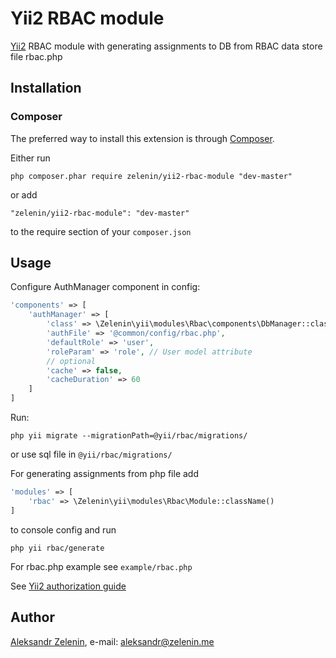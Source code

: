 # Yii2 RBAC module

[Yii2](http://www.yiiframework.com) RBAC module with generating assignments to DB from RBAC data store file rbac.php

## Installation

### Composer

The preferred way to install this extension is through [Composer](http://getcomposer.org/).

Either run

```
php composer.phar require zelenin/yii2-rbac-module "dev-master"
```

or add

```
"zelenin/yii2-rbac-module": "dev-master"
```

to the require section of your ```composer.json```

## Usage

Configure AuthManager component in config:

```php
'components' => [
	'authManager' => [
		'class' => \Zelenin\yii\modules\Rbac\components\DbManager::className(),
		'authFile' => '@common/config/rbac.php',
		'defaultRole' => 'user',
		'roleParam' => 'role', // User model attribute
		// optional
		'cache' => false,
		'cacheDuration' => 60
	]
]
```

Run:

```
php yii migrate --migrationPath=@yii/rbac/migrations/
```

or use sql file in ```@yii/rbac/migrations/```

For generating assignments from php file add

```php
'modules' => [
	'rbac' => \Zelenin\yii\modules\Rbac\Module::className()
]
```

to console config and run

```
php yii rbac/generate
```

For rbac.php example see ```example/rbac.php```

See [Yii2 authorization guide](https://github.com/yiisoft/yii2/blob/master/docs/guide/security-authorization.md)

## Author

[Aleksandr Zelenin](https://github.com/zelenin/), e-mail: [aleksandr@zelenin.me](mailto:aleksandr@zelenin.me)
